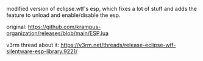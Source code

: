 modified version of eclipse.wtf's esp, which fixes a lot of stuff and adds the feature to unload and enable/disable the esp.

original: https://github.com/krampus-organization/releases/blob/main/ESP.lua

v3rm thread about it: https://v3rm.net/threads/release-eclipse-wtf-silentware-esp-library.9221/
